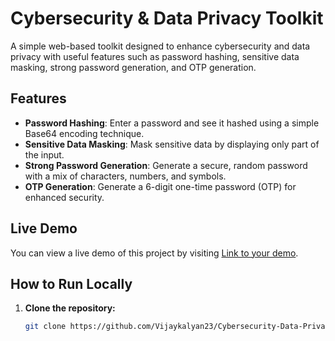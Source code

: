 # Cybersecurity & Data Privacy Toolkit

A simple web-based toolkit designed to enhance cybersecurity and data privacy with useful features such as password hashing, sensitive data masking, strong password generation, and OTP generation.

## Features

- **Password Hashing**: Enter a password and see it hashed using a simple Base64 encoding technique.
- **Sensitive Data Masking**: Mask sensitive data by displaying only part of the input.
- **Strong Password Generation**: Generate a secure, random password with a mix of characters, numbers, and symbols.
- **OTP Generation**: Generate a 6-digit one-time password (OTP) for enhanced security.

## Live Demo

You can view a live demo of this project by visiting [Link to your demo](https://dataprivacy-toolkit.vercel.app/).

## How to Run Locally

1. **Clone the repository:**

   ```bash
   git clone https://github.com/Vijaykalyan23/Cybersecurity-Data-Privacy-Toolkit.git
